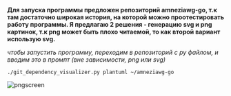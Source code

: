 **Для запуска программы предложен репозиторий amneziawg-go, т.к там достаточно широкая история, на которой можно проотестировать работу программы. Я предлагаю 2 решения - генерацию svg и png картинок, т.к png может быть плохо читаемой, то как второй вариант использую svg.**

*чтобы запустить программу, переходим в репозиторий с py файлом, и вводим это в промпт (вне зависимости, png или svg)*

```./git_dependency_visualizer.py plantuml ~/amneziawg-go```


![pngscreen](https://github.com/cuwuvaa/MIREA_Config/blob/main/DZ2/CONFIG2_PNG/dependency_graph.png)
